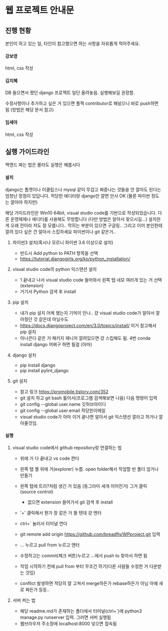 웹 프로젝트 안내문
=======


진행 현황
--------
본인이 하고 있는 일, 타인이 참고했으면 하는 사항을 자유롭게 적어주세요.

#### 강보영
html, css 작성

#### 김지혜
DB 들으면서 짰던 django 프로젝트 일단 올려놓음. 실행해보길 권장함.

수정사항이나 추가하고 싶은 거 있으면 플젝 contributor로 해놨으니 바로 push하면 됨 (방법은 해당 문서 참고)

#### 임세아
html, css 작성


실행 가이드라인
--------

백엔드 짜는 법은 몰라도 실행은 해봅시다

#### 설치

django는 톰캣이나 이클립스나 mysql 같이 무겁고 짜증나는 것들을 안 깔아도 된다는 엄청난 장점이 있답니다. 적당한 에디터랑 django만 깔면 만사 OK (물론 파이썬 정도는 깔아야 하지만)

해당 가이드라인은 Win10 64bit, visual studio code를 기반으로 작성되었습니다. 다른 운영체제나 에디터를 사용해도 무방합니다 (다만 방법은 알아서 찾으시길...) 설치한 게 오래 전이라 저도 잘 모릅니다.. 막히는 부분이 있으면 구글링.. 그리고 이미 본인한테 깔려 있다 싶은 건 알아서 스킵하세요 파이썬이나 git 같은거..



1. 파이썬3 설치(혹시나 모르니 파이썬 3.6 이상으로 설치)
	* 반드시 Add python to PATH 항목을 선택
	* https://tutorial.djangogirls.org/ko/python_installation/

2. visual studio code의 python 익스텐션 설치
	* 1 끝내고 나서 visual studio code 들어와서 왼쪽 탭 네모 여러개 있는 거 선택 (extension)
	* 거기서 Python 검색 후 install

3. pip 설치
	* 내가 pip 설치 어케 했는지 기억이 안나.. 걍 visual studio code가 알아서 깔아줬던 것 같은데 아닐수도
	* https://docs.djangoproject.com/en/3.0/topics/install/ 이거 참고해서 pip 설치
	* 아나콘다 같은 거 패키지 매니저 깔려있으면 걍 스킵해도 됨. 4번 conda install django 어쩌구 하면 될걸 (아마)

4. django 설치
	* pip install django
	* pip install pylint_django

5. git 설치
	* 참고 링크 https://promobile.tistory.com/352
	* git 설치 하고 git bash 틀어서(프로그램 검색해보면 나옴) 다음 명령어 입력
	* git config --global user.name 깃허브아이디
	* git config --global user.email 적당한이메일
	* visual studio code가 아마 이거 끝나면 알아서 git 익스텐션 깔라고 하거나 깔아줄것임.



#### 실행



1. visual studio code에서 github repository랑 연결하는 법
	* 위에 거 다 끝내고 vs code 켠다
	* 왼쪽 탭 젤 위에 거(explorer) 누름. open folder해서 작업할 빈 폴더 암거나 만들기
	* 왼쪽 탭에 트리?처럼 생긴 거 있음 (동그라미 세개 이어진거) 그거 클릭 (source control)
		* 없으면 extension 들어가서 git 검색 후 install
	* '+' 클릭해서 뭔가 창 같은 거 뜰 텐데 걍 엔터
	* ctrl+` 눌러서 터미널 연다
	* git remote add origin https://github.com/breadfly/WPproject.git 입력
	* ... 누르고 pull from 누르고 엔터

	* 수정하고는 commit(체크 버튼)누르고 ...에서 push to 찾아서 하면 됨
	* 작업 시작하기 전에 pull from 부터 무조건 하기(다른 사람들 수정한 거 다운받는 것임)
	* conflict 발생하면 적당히 잘 고쳐서 merge하든가 rebase하든가 아님 아예 새로 짜든가 등등..

2. 서버 켜는 법
	* 해당 readme.md가 존재하는 폴더에서 터미널(ctrl+`)에 python3 manage.py runserver 입력. 그러면 서버 실행됨
	* 웹브라우저 주소창에 localhost:8000 넣으면 접속됨